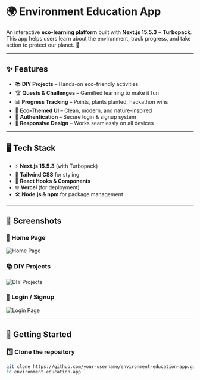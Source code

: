 # 🌍 Environment Education App  

An interactive **eco-learning platform** built with **Next.js 15.5.3 + Turbopack**.  
This app helps users learn about the environment, track progress, and take action to protect our planet. 🌱  

---

## ✨ Features  

- 📚 **DIY Projects** – Hands-on eco-friendly activities  
- 🏆 **Quests & Challenges** – Gamified learning to make it fun  
- 📊 **Progress Tracking** – Points, plants planted, hackathon wins  
- 🧩 **Eco-Themed UI** – Clean, modern, and nature-inspired  
- 🔑 **Authentication** – Secure login & signup system  
- 📱 **Responsive Design** – Works seamlessly on all devices  

---

## 🖥️ Tech Stack  

- ⚡ **Next.js 15.5.3** (with Turbopack)  
- 🎨 **Tailwind CSS** for styling  
- 🔄 **React Hooks & Components**  
- 🌐 **Vercel** (for deployment)  
- 🛠️ **Node.js & npm** for package management  

---

## 📸 Screenshots  

### 🌿 Home Page  
![Home Page](./public/screenshots/home.png)  

### 📚 DIY Projects  
![DIY Projects](./public/screenshots/projects.png)  

### 🔑 Login / Signup  
![Login Page](./public/screenshots/login.png)  

---

## 🚀 Getting Started  

### 1️⃣ Clone the repository  
```bash
git clone https://github.com/your-username/environment-education-app.git
cd environment-education-app
